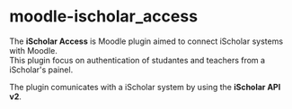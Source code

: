 # moodle-ischolar_access

The <strong>iScholar Access</strong> is Moodle plugin aimed to connect iScholar systems with Moodle.
<br/>This plugin focus on authentication of studantes and teachers from a iScholar's painel.

The plugin comunicates with a iScholar system by using the <strong>iScholar API v2</strong>.
